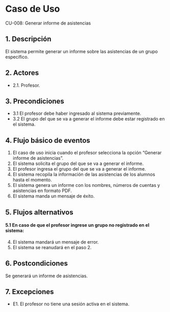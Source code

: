 # Caso de Uso
CU-008: Generar informe de asistencias

## 1. Descripción
El sistema permite generar un informe sobre las asistencias de un grupo específico.

## 2. Actores
- 2.1. Profesor.

## 3. Precondiciones
- 3.1 El profesor debe haber ingresado al sistema previamente.
- 3.2 El grupo del que se va a generar el informe debe estar registrado en el sistema.

## 4. Flujo básico de eventos
1. El caso de uso inicia cuando el profesor selecciona la opción “Generar informe de asistencias”.
2. El sistema solicita el grupo del que se va a generar el informe.
3. El profesor ingresa el grupo del que se va a generar el informe.
4. El sistema recopila la información de las asistencias de los alumnos hasta el momento.
5. El sistema genera un informe con los nombres, números de cuentas y asistencias en formato PDF.
6. El sistema manda un mensaje de éxito.

## 5. Flujos alternativos
#### 5.1 En caso de que el profesor ingrese un grupo no registrado en el sistema:
4. El sistema mandará un mensaje de error.
5. El sistema se reanudará en el paso 2.

## 6. Postcondiciones
Se generará un informe de asistencias.

## 7. Excepciones
- E1. El profesor no tiene una sesión activa en el sistema.

